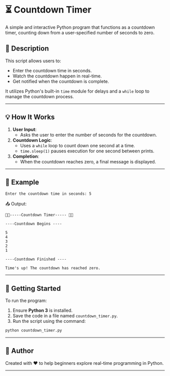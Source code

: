 # ⏳ Countdown Timer

A simple and interactive Python program that functions as a countdown timer, counting down from a user-specified number of seconds to zero.

## 📝 Description

This script allows users to:

- Enter the countdown time in seconds.
- Watch the countdown happen in real-time.
- Get notified when the countdown is complete.

It utilizes Python's built-in `time` module for delays and a `while` loop to manage the countdown process.

---

## 💡 How It Works

1. **User Input**:
   - Asks the user to enter the number of seconds for the countdown.
2. **Countdown Logic**:
   - Uses a `while` loop to count down one second at a time.
   - `time.sleep(1)` pauses execution for one second between prints.
3. **Completion**:
   - When the countdown reaches zero, a final message is displayed.

---

## 🧪 Example

```bash
Enter the countdown time in seconds: 5
```

📤 Output:

```
🙏🏼-----Countdown Timer----- 🙏🏼

----Countdown Begins ----

5
4
3
2
1

----Countdown Finished ----

Time's up! The countdown has reached zero.
```

---

## 🚀 Getting Started

To run the program:

1. Ensure **Python 3** is installed.
2. Save the code in a file named `countdown_timer.py`.
3. Run the script using the command:

```bash
python countdown_timer.py
```

---

## 📧 Author

Created with ❤️ to help beginners explore real-time programming in Python.

---
